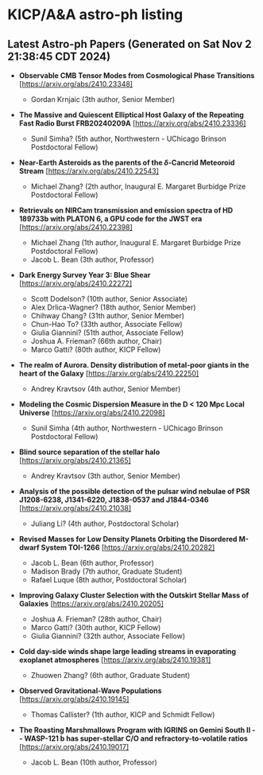 # KICP/A&A astro-ph listing

## Latest Astro-ph Papers (Generated on Sat Nov  2 21:38:45 CDT 2024)

- **Observable CMB Tensor Modes from Cosmological Phase Transitions**
[https://arxiv.org/abs/2410.23348]
  + Gordan Krnjaic (3th author, Senior Member)

- **The Massive and Quiescent Elliptical Host Galaxy of the Repeating Fast Radio Burst FRB20240209A**
[https://arxiv.org/abs/2410.23336]
  + Sunil Simha? (5th author, Northwestern - UChicago Brinson Postdoctoral Fellow)

- **Near-Earth Asteroids as the parents of the $\delta$-Cancrid Meteoroid Stream**
[https://arxiv.org/abs/2410.22543]
  + Michael Zhang? (2th author, Inaugural E. Margaret Burbidge Prize Postdoctoral Fellow)

- **Retrievals on NIRCam transmission and emission spectra of HD 189733b with PLATON 6, a GPU code for the JWST era**
[https://arxiv.org/abs/2410.22398]
  + Michael Zhang (1th author, Inaugural E. Margaret Burbidge Prize Postdoctoral Fellow)
  + Jacob L. Bean (3th author, Professor)

- **Dark Energy Survey Year 3: Blue Shear**
[https://arxiv.org/abs/2410.22272]
  + Scott Dodelson? (10th author, Senior Associate)
  + Alex Drlica-Wagner? (18th author, Senior Member)
  + Chihway Chang? (31th author, Senior Member)
  + Chun-Hao To? (33th author, Associate Fellow)
  + Giulia Giannini? (51th author, Associate Fellow)
  + Joshua A. Frieman? (66th author, Chair)
  + Marco Gatti? (80th author, KICP Fellow)

- **The realm of Aurora. Density distribution of metal-poor giants in the heart of the Galaxy**
[https://arxiv.org/abs/2410.22250]
  + Andrey Kravtsov (4th author, Senior Member)

- **Modeling the Cosmic Dispersion Measure in the D < 120 Mpc Local Universe**
[https://arxiv.org/abs/2410.22098]
  + Sunil Simha (4th author, Northwestern - UChicago Brinson Postdoctoral Fellow)

- **Blind source separation of the stellar halo**
[https://arxiv.org/abs/2410.21365]
  + Andrey Kravtsov (3th author, Senior Member)

- **Analysis of the possible detection of the pulsar wind nebulae of PSR J1208-6238, J1341-6220, J1838-0537 and J1844-0346**
[https://arxiv.org/abs/2410.21038]
  + Juliang Li? (4th author, Postdoctoral Scholar)

- **Revised Masses for Low Density Planets Orbiting the Disordered M-dwarf System TOI-1266**
[https://arxiv.org/abs/2410.20282]
  + Jacob L. Bean (6th author, Professor)
  + Madison Brady (7th author, Graduate Student)
  + Rafael Luque (8th author, Postdoctoral Scholar)

- **Improving Galaxy Cluster Selection with the Outskirt Stellar Mass of Galaxies**
[https://arxiv.org/abs/2410.20205]
  + Joshua A. Frieman? (28th author, Chair)
  + Marco Gatti? (30th author, KICP Fellow)
  + Giulia Giannini? (32th author, Associate Fellow)

- **Cold day-side winds shape large leading streams in evaporating exoplanet atmospheres**
[https://arxiv.org/abs/2410.19381]
  + Zhuowen Zhang? (6th author, Graduate Student)

- **Observed Gravitational-Wave Populations**
[https://arxiv.org/abs/2410.19145]
  + Thomas Callister? (1th author, KICP and Schmidt Fellow)

- **The Roasting Marshmallows Program with IGRINS on Gemini South II -- WASP-121 b has super-stellar C/O and refractory-to-volatile ratios**
[https://arxiv.org/abs/2410.19017]
  + Jacob L. Bean (10th author, Professor)

